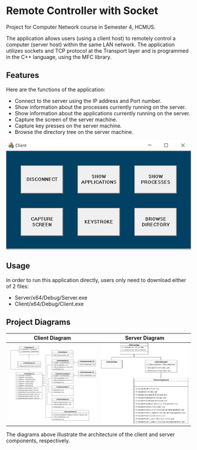 # Remote Controller with Socket
Project for Computer Network course in Semester 4, HCMUS.

The application allows users (using a client host) to remotely control a computer (server host) within the same LAN network. The application utilizes sockets and TCP protocol at the Transport layer and is programmed in the C++ language, using the MFC library. 

## Features
Here are the functions of the application:

- Connect to the server using the IP address and Port number.
- Show information about the processes currently running on the server.
- Show information about the applications currently running on the server.
- Capture the screen of the server machine.
- Capture key presses on the server machine.
- Browse the directory tree on the server machine.


![Example Image](./pictureDescription/ui-6-buttons-enabled.png)


## Usage
In order to run this application directly, users only need to download either of 2 files:
- Server/x64/Debug/Server.exe
- Client/x64/Debug/Client.exe

## Project Diagrams

| Client Diagram                                    | Server Diagram                                    |
|---------------------------------------------------|---------------------------------------------------|
| <img src="./pictureDescription/diagram-client.png" width="600px">     | <img src="./pictureDescription/diagram-server.png" width="600px">    |

The diagrams above illustrate the architecture of the client and server components, respectively.